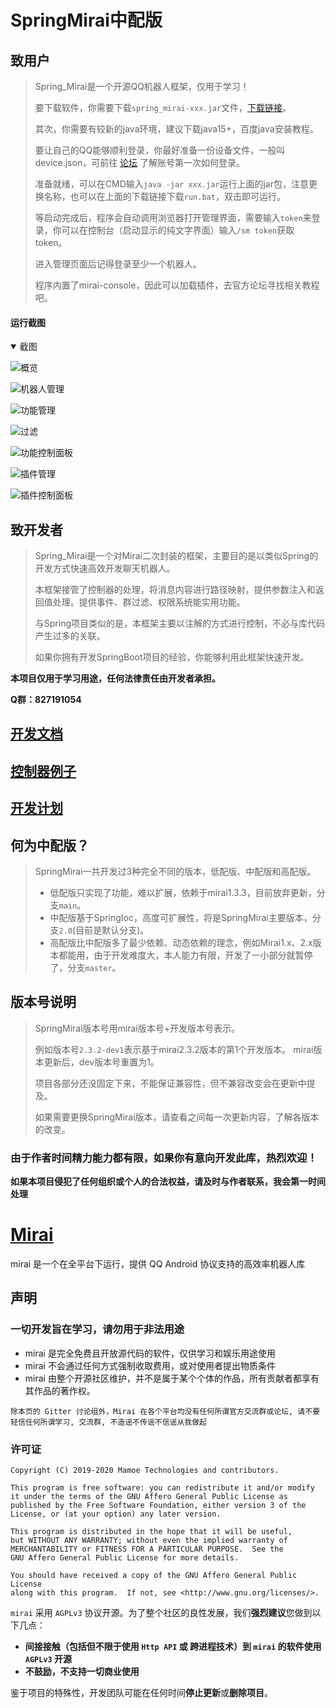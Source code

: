 # SpringMirai中配版

## 致用户

> Spring_Mirai是一个开源QQ机器人框架，仅用于学习！
> 
> 要下载软件，你需要下载`spring_mirai-xxx.jar`文件，[下载链接](releases)。
> 
> 其次，你需要有较新的java环境，建议下载java15+，百度java安装教程。
> 
> 要让自己的QQ能够顺利登录，你最好准备一份设备文件，一般叫device.json，可前往 [论坛](https://mirai.mamoe.net/topic/71/%E5%B8%B8%E8%A7%81%E9%97%AE%E9%A2%98-q-a/1) 了解账号第一次如何登录。
> 
> 准备就绪，可以在CMD输入`java -jar xxx.jar`运行上面的jar包，注意更换名称，也可以在上面的下载链接下载`run.bat`，双击即可运行。
> 
> 等启动完成后，程序会自动调用浏览器打开管理界面，需要输入`token`来登录，你可以在控制台（启动显示的纯文字界面）输入`/sm token`获取token。
> 
> 进入管理页面后记得登录至少一个机器人。
> 
> 程序内置了mirai-console，因此可以加载插件，去官方论坛寻找相关教程吧。
> 
#### 运行截图
<details open="open">
  <summary>截图</summary>

![概览](doc/pic/overview.png)

![机器人管理](doc/pic/bot.png)

![功能管理](doc/pic/ctrl.png)

![过滤](doc/pic/ctrlFilter.png)

![功能控制面板](doc/pic/ctrlTerm.png)

![插件管理](doc/pic/plugin.png)

![插件控制面板](doc/pic/mcTerm.png)


</details>

## 致开发者

> Spring_Mirai是一个对Mirai二次封装的框架，主要目的是以类似Spring的开发方式快速高效开发聊天机器人。
>
> 本框架接管了控制器的处理，将消息内容进行路径映射，提供参数注入和返回值处理。提供事件、群过滤、权限系统能实用功能。
>
> 与Spring项目类似的是，本框架主要以注解的方式进行控制，不必与库代码产生过多的关联。
>
> 如果你拥有开发SpringBoot项目的经验，你能够利用此框架快速开发。

**本项目仅用于学习用途，任何法律责任由开发者承担。**

**Q群：827191054**

## [开发文档](/doc/guide.md)
## [控制器例子](/src/main/kotlin/com/lc/spring_mirai/demo)
## [开发计划](/doc/plan.md)

## 何为中配版？
> SpringMirai一共开发过3种完全不同的版本，低配版、中配版和高配版。
> * 低配版只实现了功能，难以扩展，依赖于mirai1.3.3，目前放弃更新，分支`main`。
> * 中配版基于SpringIoc，高度可扩展性，将是SpringMirai主要版本，分支`2.0`(目前是默认分支)。
> * 高配版比中配版多了最少依赖、动态依赖的理念，例如Mirai1.x、2.x版本都能用，由于开发难度大，本人能力有限，开发了一小部分就暂停了，分支`master`。

## 版本号说明
> SpringMirai版本号用mirai版本号+开发版本号表示。
> 
> 例如版本号`2.3.2-dev1`表示基于mirai2.3.2版本的第1个开发版本。
> mirai版本更新后，dev版本号重置为1。
> 
> 项目各部分还没固定下来，不能保证兼容性，但不兼容改变会在更新中提及。
> 
> 如果需要更换SpringMirai版本，请查看之间每一次更新内容，了解各版本的改变。

### 由于作者时间精力能力都有限，如果你有意向开发此库，热烈欢迎！

**如果本项目侵犯了任何组织或个人的合法权益，请及时与作者联系，我会第一时间处理**


# [Mirai](https://github.com/mamoe/mirai)

mirai 是一个在全平台下运行，提供 QQ Android 协议支持的高效率机器人库
## 声明

### 一切开发旨在学习，请勿用于非法用途

- mirai 是完全免费且开放源代码的软件，仅供学习和娱乐用途使用
- mirai 不会通过任何方式强制收取费用，或对使用者提出物质条件
- mirai 由整个开源社区维护，并不是属于某个个体的作品，所有贡献者都享有其作品的著作权。
```
除本页的 Gitter 讨论组外，Mirai 在各个平台均没有任何所谓官方交流群或论坛, 请不要轻信任何所谓学习, 交流群, 不造谣不传谣不信谣从我做起
```

### 许可证

    Copyright (C) 2019-2020 Mamoe Technologies and contributors.

    This program is free software: you can redistribute it and/or modify
    it under the terms of the GNU Affero General Public License as
    published by the Free Software Foundation, either version 3 of the
    License, or (at your option) any later version.

    This program is distributed in the hope that it will be useful,
    but WITHOUT ANY WARRANTY; without even the implied warranty of
    MERCHANTABILITY or FITNESS FOR A PARTICULAR PURPOSE.  See the
    GNU Affero General Public License for more details.

    You should have received a copy of the GNU Affero General Public License
    along with this program.  If not, see <http://www.gnu.org/licenses/>.

`mirai` 采用 `AGPLv3` 协议开源。为了整个社区的良性发展，我们**强烈建议**您做到以下几点：

- **间接接触（包括但不限于使用 `Http API` 或 跨进程技术）到 `mirai` 的软件使用 `AGPLv3` 开源**
- **不鼓励，不支持一切商业使用**

鉴于项目的特殊性，开发团队可能在任何时间**停止更新**或**删除项目**。

